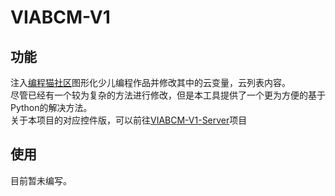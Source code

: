 # VIABCM-V1
## 功能
注入[编程猫社区](https://shequ.codemao.cn/)图形化少儿编程作品并修改其中的云变量，云列表内容。  
尽管已经有一个较为复杂的方法进行修改，但是本工具提供了一个更为方便的基于Python的解决方法。  
关于本项目的对应控件版，可以前往[VIABCM-V1-Server](https://github.com/DHSADHsa/VIABCM-V1-Server)项目
## 使用
目前暂未编写。

